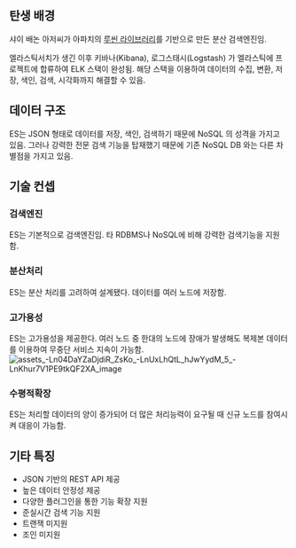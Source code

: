 ## 탄생 배경
샤이 배논 아저씨가 아파치의 [루씬 라이브러리](https://github.com/ChoSeyoung/TIL/blob/main/%EC%97%98%EB%9D%BC%EC%8A%A4%ED%8B%B1%EC%84%9C%EC%B9%98%20%EB%B0%94%EC%9D%B4%EB%B8%94/ref/%EB%A3%A8%EC%94%AC%20%EB%9D%BC%EC%9D%B4%EB%B8%8C%EB%9F%AC%EB%A6%AC%EA%B0%80%20%EB%AD%90%EC%97%90%EC%9A%94%3F.md)를 기반으로 만든 분산 검색엔진임.

엘라스틱서치가 생긴 이후 키바나(Kibana), 로그스태시(Logstash) 가 엘라스틱에 프로젝트에 합류하여 ELK 스택이 완성됨.
해당 스택을 이용하여 데이터의 수집, 변환, 저장, 색인, 검색, 시각화까지 해결할 수 있음.

## 데이터 구조
ES는 JSON 형태로 데이터를 저장, 색인, 검색하기 때문에 NoSQL 의 성격을 가지고 있음.
그러나 강력한 전문 검색 기능을 탑재했기 때문에 기존 NoSQL DB 와는 다른 차별점을 가지고 있음.

## 기술 컨셉
### 검색엔진
ES는 기본적으로 검색엔진임. 타 RDBMS나 NoSQL에 비해 강력한 검색기능을 지원함.

### 분산처리
ES는 분산 처리를 고려하여 설계됐다. 데이터를 여러 노드에 저장함.

### 고가용성
ES는 고가용성을 제공한다. 여러 노드 중 한대의 노드에 장애가 발생해도 복제본 데이터를 이용하여 무중단 서비스 지속이 가능함.
![assets_-Ln04DaYZaDjdiR_ZsKo_-LnUxLhQtL_hJwYydM_5_-LnKhur7V1PE9tkQF2XA_image](https://github.com/ChoSeyoung/TIL/assets/42459067/e0171af6-270b-4bab-8379-a02f92e96764)

### 수평적확장
ES는 처리할 데이터의 양이 증가되어 더 많은 처리능력이 요구될 때 신규 노드를 참여시켜 대응이 가능함.

## 기타 특징
- JSON 기반의 REST API 제공
- 높은 데이터 안정성 제공
- 다양한 플러그인을 통한 기능 확장 지원
- 준실시간 검색 기능 지원
- 트랜잭 미지원
- 조인 미지원
